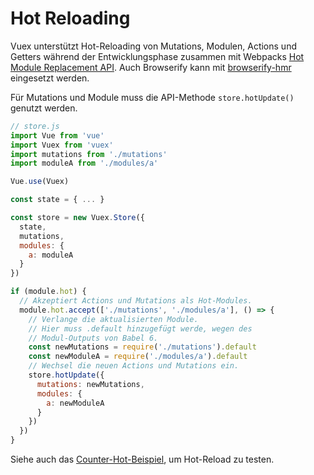 # Hot Reloading

Vuex unterstützt Hot-Reloading von Mutations, Modulen, Actions und Getters während der Entwicklungsphase zusammen mit Webpacks [Hot Module Replacement API](https://webpack.github.io/docs/hot-module-replacement.html). Auch Browserify kann mit [browserify-hmr](https://github.com/AgentME/browserify-hmr/) eingesetzt werden.

Für Mutations und Module muss die API-Methode `store.hotUpdate()` genutzt werden.

``` js
// store.js
import Vue from 'vue'
import Vuex from 'vuex'
import mutations from './mutations'
import moduleA from './modules/a'

Vue.use(Vuex)

const state = { ... }

const store = new Vuex.Store({
  state,
  mutations,
  modules: {
    a: moduleA
  }
})

if (module.hot) {
  // Akzeptiert Actions und Mutations als Hot-Modules.
  module.hot.accept(['./mutations', './modules/a'], () => {
    // Verlange die aktualisierten Module.
    // Hier muss .default hinzugefügt werde, wegen des
    // Modul-Outputs von Babel 6.
    const newMutations = require('./mutations').default
    const newModuleA = require('./modules/a').default
    // Wechsel die neuen Actions und Mutations ein.
    store.hotUpdate({
      mutations: newMutations,
      modules: {
        a: newModuleA
      }
    })
  })
}
```

Siehe auch das [Counter-Hot-Beispiel](https://github.com/vuejs/vuex/tree/dev/examples/counter-hot), um Hot-Reload zu testen.
